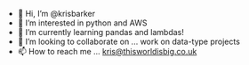 - 👋 Hi, I’m @krisbarker
- 👀 I’m interested in python and AWS
- 🌱 I’m currently learning pandas and lambdas!
- 💞️ I’m looking to collaborate on ... work on data-type projects 
- 📫 How to reach me ... kris@thisworldisbig.co.uk

<!---
krisbarker/krisbarker is a ✨ special ✨ repository because its `README.md` (this file) appears on your GitHub profile.
You can click the Preview link to take a look at your changes.
--->
